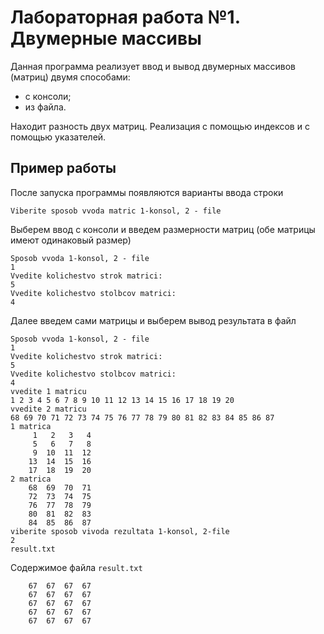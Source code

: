 # Лабораторная работа №1. Двумерные массивы
Данная программа реализует ввод и вывод двумерных массивов (матриц) двумя способами:
  - с консоли;
  - из файла.

Находит разность двух матриц. Реализация с помощью индексов и с помощью указателей.

## Пример работы
После запуска программы появляются варианты ввода строки
```
Viberite sposob vvoda matric 1-konsol, 2 - file
```
Выберем ввод с консоли и введем размерности матриц (обе матрицы имеют одинаковый размер)
```
Sposob vvoda 1-konsol, 2 - file
1
Vvedite kolichestvo strok matrici:
5
Vvedite kolichestvo stolbcov matrici:
4   
```
Далее введем сами матрицы и выберем вывод результата в файл
```
Sposob vvoda 1-konsol, 2 - file
1
Vvedite kolichestvo strok matrici:
5
Vvedite kolichestvo stolbcov matrici:
4
vvedite 1 matricu
1 2 3 4 5 6 7 8 9 10 11 12 13 14 15 16 17 18 19 20
vvedite 2 matricu
68 69 70 71 72 73 74 75 76 77 78 79 80 81 82 83 84 85 86 87
1 matrica
     1   2   3   4
     5   6   7   8
     9  10  11  12
	13	14  15  16
	17  18  19  20
2 matrica
    68  69  70  71
	72  73  74  75
	76  77  78  79
	80  81  82  83
	84  85  86  87
viberite sposob vivoda rezultata 1-konsol, 2-file
2
result.txt
```
Содержимое файла `result.txt`
```
    67  67  67  67
	67  67  67  67
	67  67  67  67
	67  67  67  67
	67  67  67  67
```

